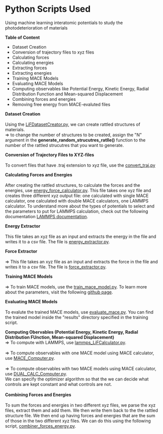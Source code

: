 # Python Scripts Used
Using machine learning interatomic potentials to study the photodeterioration of materials

**Table of Content**
  - Dataset Creation
  - Conversion of trajectory files to xyz files
  - Calculating forces 
  - Calculating energies
  - Extracting forces
  - Extracting energies
  - Training MACE Models
  - Evaluating MACE Models
  - Computing observables like Potential Energy, Kinetic Energy, Radial Distribution Function and Mean-squared Displacement
  - Combining forces and energies
  - Removing free energy from MACE-evaluted files

  **Dataset Creation** <br />
  <br />
        Using the [LiFDatasetCreator.py](https://github.com/tsedresearch/materialscience_jornadaLab/blob/main/LiFDatasetCreator.py), we can create rattled structures of materials. <br />
           => to change the number of structures to be created, assign the "N" argument in the **generate_random_strucutres_ratlle()** function to the number of the rattled strucutres that you want to generate.

  **Conversion of Trajectory Files to XYZ-files**<br />
  <br />
         To convert files that have .traj extension to xyz file, use the [convert_traj.py](https://github.com/tsedresearch/materialscience_jornadaLab/blob/main/convert_traj.py)

  **Calculating Forces and Energies** <br />
  <br />
    After creating the rattled structures, to calculate the forces and the energies, use [energy_force_calculator.py](https://github.com/tsedresearch/materialscience_jornadaLab/blob/main/energy_force_calculator.py). This file takes one xyz file and creates three different xyz output file: one calculated with single MACE calculator, one calculated with double MACE calculators, one LAMMPS calculator. To understand more about the types of potentials to select and the parameters to put for LAMMPS calculation, check out the following documentation [LAMMPS documentation](https://docs.lammps.org/).
      
     
 **Energy Extractor**<br />
 <br /> 
        This file takes an xyz file as an input and extracts the energy in the file and writes it to a csv file. The file is [energy_extractor.py](https://github.com/tsedresearch/materialscience_jornadaLab/blob/main/energy_extractor.py).

 **Force Extractor**<br />
 <br />
        => This file takes an xyz file as an input and extracts the force in the file and writes it to a csv file. The file is [force_extractor.py](https://github.com/tsedresearch/materialscience_jornadaLab/blob/main/force_extractor.py).
    
 **Training MACE Models**<br />
 <br />
         => To train MACE models, use the [train_mace_model.py](https://github.com/tsedresearch/materialscience_jornadaLab/blob/main/train_mace_model.py). To learn more about the parameters, visit the following [github page](https://github.com/ACEsuit/mace).

  **Evaluating MACE Models**<br />
  <br />
          To evalute the trained MACE models, use [evaluate_mace.py](https://github.com/tsedresearch/materialscience_jornadaLab/blob/main/evaluate_mace.py). You can find the trained model inside the "results" directory specified in the training script.
  <br />

**Computing Obervables (Potential Energy, Kinetic Energy, Radial Distribution FUnction, Mean-squared Displacement)**<br />
       => To compute with LAMMPS, use [lammps_LiFCalculator.py](https://github.com/tsedresearch/materialscience_jornadaLab/blob/main/lammps_LiFCalculator.py). <br /><br />
       => To compute observables with one MACE model using MACE calculator, use [MACE_Computer.py](https://github.com/tsedresearch/materialscience_jornadaLab/blob/main/MACE_COMPUTER.py). <br /><br />
       => To compute observables with two MACE models using MACE calculator, use [DUAL_CALC_Computer.py](https://github.com/tsedresearch/materialscience_jornadaLab/blob/main/DUAL_CALC_Computer.py). <br />
       We can specify the optimizer algorithm so that the we can decide what controls are kept constant and what controls are not. <br />
       <br />
  **Combining Forces and Energies**<br />
  <br />
        To sum the forces and energies in two different xyz files, we parse the xyz files, extract them and add them. We then write them back to the the rattled structure file. We then end up having forces and energies that are the sum of those in the two different xyz files. We can do this using the following script, [combiner_forces_energy.py](https://github.com/tsedresearch/materialscience_jornadaLab/blob/main/combiner_forces_energy.py).
     
   
     

 
   
   
     
           
                                        
